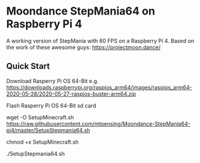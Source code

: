 # Moondance StepMania64 on Raspberry Pi 4

A working version of StepMania with 60 FPS on a Raspberry Pi 4. Based on the work of these awesome guys: https://projectmoon.dance/ 

## Quick Start

Download Rasperry Pi OS 64-Bit 
e.g. https://downloads.raspberrypi.org/raspios_arm64/images/raspios_arm64-2020-05-28/2020-05-27-raspios-buster-arm64.zip 

Flash Rasperry Pi OS 64-Bit sd card

  wget -O SetupMinecraft.sh https://raw.githubusercontent.com/mtoensing/Moondance-StepMania64-pi4/master/SetupStepmania64.sh

  chmod +x SetupMinecraft.sh

  ./SetupStepmania64.sh

